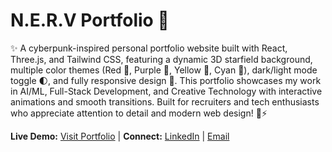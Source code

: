 # N.E.R.V Portfolio 🚀

✨ A cyberpunk-inspired personal portfolio website built with React, Three.js, and Tailwind CSS, featuring a dynamic 3D starfield background, multiple color themes (Red 🔴, Purple 💜, Yellow 💛, Cyan 🩵), dark/light mode toggle 🌓, and fully responsive design 📱. This portfolio showcases my work in AI/ML, Full-Stack Development, and Creative Technology with interactive animations and smooth transitions. Built for recruiters and tech enthusiasts who appreciate attention to detail and modern web design! 🎨⚡

**Live Demo:** [Visit Portfolio](https://hrishikesh-gavai.github.io) | **Connect:** [LinkedIn](https://linkedin.com/in/hrishikesh-gavai) | [Email](mailto:hrishikeshgavai@gmail.com)

